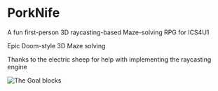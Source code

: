 # PorkNife
A fun first-person 3D raycasting-based Maze-solving RPG for ICS4U1

Epic Doom-style 3D Maze solving 

Thanks to the electric sheep for help with implementing the raycasting engine


![The Goal blocks](https://github.com/dhrumilp15/PorkNife/blob/master/docs/EndScreen.jpg?raw=true)

